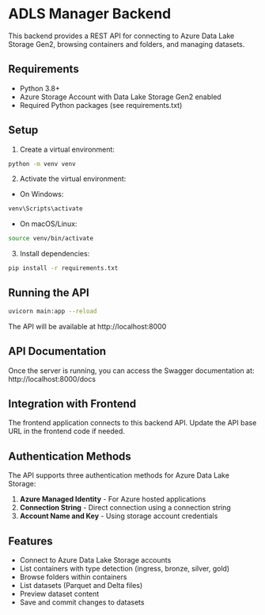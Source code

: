 
# ADLS Manager Backend

This backend provides a REST API for connecting to Azure Data Lake Storage Gen2, browsing containers and folders, and managing datasets.

## Requirements

- Python 3.8+
- Azure Storage Account with Data Lake Storage Gen2 enabled
- Required Python packages (see requirements.txt)

## Setup

1. Create a virtual environment:
```bash
python -m venv venv
```

2. Activate the virtual environment:
- On Windows:
```bash
venv\Scripts\activate
```
- On macOS/Linux:
```bash
source venv/bin/activate
```

3. Install dependencies:
```bash
pip install -r requirements.txt
```

## Running the API

```bash
uvicorn main:app --reload
```

The API will be available at http://localhost:8000

## API Documentation

Once the server is running, you can access the Swagger documentation at:
http://localhost:8000/docs

## Integration with Frontend

The frontend application connects to this backend API. Update the API base URL in the frontend code if needed.

## Authentication Methods

The API supports three authentication methods for Azure Data Lake Storage:

1. **Azure Managed Identity** - For Azure hosted applications
2. **Connection String** - Direct connection using a connection string
3. **Account Name and Key** - Using storage account credentials

## Features

- Connect to Azure Data Lake Storage accounts
- List containers with type detection (ingress, bronze, silver, gold)
- Browse folders within containers
- List datasets (Parquet and Delta files)
- Preview dataset content
- Save and commit changes to datasets
